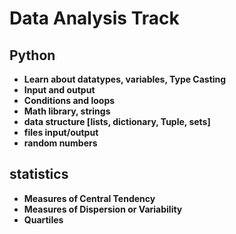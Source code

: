 # Data Analysis Track

## Python

- **Learn about datatypes, variables, Type Casting**
- **Input and output**
- **Conditions and loops**
- **Math library, strings**
- **data structure [lists, dictionary, Tuple, sets]**
- **files input/output**
- **random numbers**

## statistics

- **Measures of Central Tendency**
- **Measures of Dispersion or Variability**
- **Quartiles**
